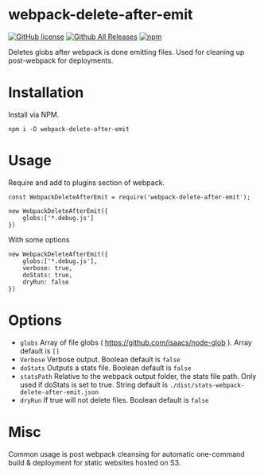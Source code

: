 # webpack-delete-after-emit

[![GitHub license](https://img.shields.io/badge/license-MIT-blue.svg)](https://raw.githubusercontent.com/gsdnano/webpack-delete-after-emit/master/LICENSE)
[![Github All Releases](https://img.shields.io/github/downloads/gsdnano/webpack-delete-after-emit/total.svg)](https://github.com/gsdnano/webpack-delete-after-emit)
[![npm](https://img.shields.io/npm/v/webpack-delete-after-emit.svg)](https://www.npmjs.com/package/webpack-delete-after-emit)

Deletes globs after webpack is done emitting files. Used for cleaning up post-webpack for deployments.

# Installation

Install via NPM.

    npm i -D webpack-delete-after-emit

# Usage
Require and add to plugins section of webpack.

    const WebpackDeleteAfterEmit = require('webpack-delete-after-emit');
    
    new WebpackDeleteAfterEmit({
        globs:['*.debug.js']
    })
    
With some  options

    new WebpackDeleteAfterEmit({
        globs:['*.debug.js'],
        verbose: true,
        doStats: true,
        dryRun: false
    })

# Options

* `globs` Array of file globs ( https://github.com/isaacs/node-glob ). Array default is `[]`
* `Verbose` Verbose output. Boolean default is `false`
* `doStats` Outputs a stats file. Boolean default is `false`
* `statsPath` Relative to the webpack output folder, the stats file path. Only used if doStats is set to true. String default is `./dist/stats-webpack-delete-after-emit.json`
* `dryRun` If true will not delete files. Boolean default is `false`

# Misc

Common usage is post webpack cleansing for automatic one-command build & deployment for static websites hosted on S3.
